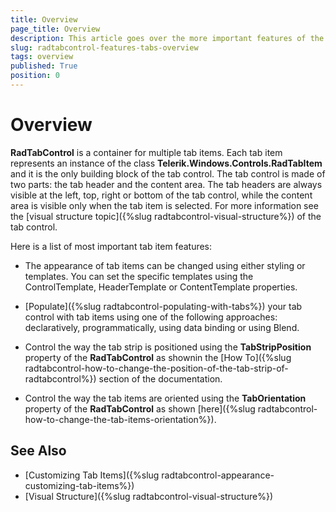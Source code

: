 ```yaml
---
title: Overview
page_title: Overview
description: This article goes over the more important features of the RadTabItem.
slug: radtabcontrol-features-tabs-overview
tags: overview
published: True
position: 0
---
```


# Overview

__RadTabControl__ is a container for multiple tab items. Each tab item represents an instance of the class __Telerik.Windows.Controls.RadTabItem__ and it is the only building block of the tab control. The tab control is made of two parts: the tab header and the content area. The tab headers are always visible at the left, top, right or bottom of the tab control, while the content area is visible only when the tab item is selected. For more information see the [visual structure topic]({%slug radtabcontrol-visual-structure%}) of the tab control.				

Here is a list of most important tab item features:

* The appearance of tab items can be changed using either styling or templates. You can set the specific templates using the ControlTemplate, HeaderTemplate or ContentTemplate properties.					

* [Populate]({%slug radtabcontrol-populating-with-tabs%}) your tab control with tab items using one of the following approaches: declaratively, programmatically, using data binding or using Blend.		

* Control the way the tab strip is positioned using the __TabStripPosition__ property of the __RadTabControl__ as shownin the [How To]({%slug radtabcontrol-how-to-change-the-position-of-the-tab-strip-of-radtabcontrol%}) section of the documentation.

* Control the way the tab items are oriented using the __TabOrientation__ property of the __RadTabControl__ as shown [here]({%slug radtabcontrol-how-to-change-the-tab-items-orientation%}).				

## See Also  
 * [Customizing Tab Items]({%slug radtabcontrol-appearance-customizing-tab-items%})  
 * [Visual Structure]({%slug radtabcontrol-visual-structure%})  
